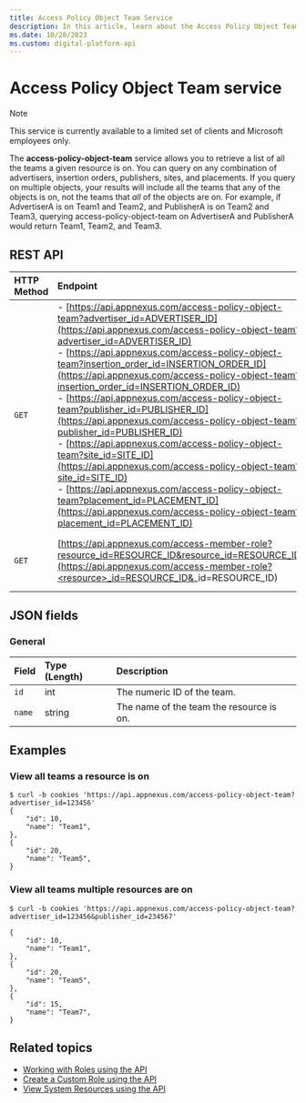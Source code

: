```yaml
---
title: Access Policy Object Team Service
description: In this article, learn about the Access Policy Object Team service, their JSON fields, and REST API with thorough examples.
ms.date: 10/28/2023
ms.custom: digital-platform-api
---
```


# Access Policy Object Team service

> [!NOTE]
> This service is currently available to a limited set of clients and Microsoft employees only.

The **access-policy-object-team** service allows you to retrieve a list of all the teams a given resource is on. You can query on any combination of advertisers, insertion orders, publishers, sites, and placements. If you query on multiple objects, your results will include all the teams that any of the objects is on, not the teams that *all* of the objects are on. For example, if AdvertiserA is on Team1 and Team2, and PublisherA is on Team2 and Team3, querying access-policy-object-team on AdvertiserA and PublisherA would return Team1, Team2, and Team3.

## REST API

| HTTP Method | Endpoint | Description |
|:---|:---|:---|
| `GET` | - [https://api.appnexus.com/access-policy-object-team?advertiser_id=ADVERTISER_ID](https://api.appnexus.com/access-policy-object-team?advertiser_id=ADVERTISER_ID)<br> - [https://api.appnexus.com/access-policy-object-team?insertion_order_id=INSERTION_ORDER_ID](https://api.appnexus.com/access-policy-object-team?insertion_order_id=INSERTION_ORDER_ID)<br> - [https://api.appnexus.com/access-policy-object-team?publisher_id=PUBLISHER_ID](https://api.appnexus.com/access-policy-object-team?publisher_id=PUBLISHER_ID)<br> - [https://api.appnexus.com/access-policy-object-team?site_id=SITE_ID](https://api.appnexus.com/access-policy-object-team?site_id=SITE_ID)<br> - [https://api.appnexus.com/access-policy-object-team?placement_id=PLACEMENT_ID](https://api.appnexus.com/access-policy-object-team?placement_id=PLACEMENT_ID) | View all teams a resource is on. |
| `GET` | [https://api.appnexus.com/access-member-role?resource_id=RESOURCE_ID&resource_id=RESOURCE_ID](https://api.appnexus.com/access-member-role?<resource>_id=RESOURCE_ID&<resource>_id=RESOURCE_ID) | View all teams several resources are on. |

## JSON fields

### General

| Field | Type (Length) | Description |
|:---|:---|:---|
| `id` | int | The numeric ID of the team. |
| `name` | string | The name of the team the resource is on. |

## Examples

### View all teams a resource is on

```
$ curl -b cookies 'https://api.appnexus.com/access-policy-object-team?advertiser_id=123456'
{
    "id": 10,
    "name": "Team1",
},
{
    "id": 20,
    "name": "Team5",
}
```

### View all teams multiple resources are on

```
$ curl -b cookies 'https://api.appnexus.com/access-policy-object-team?advertiser_id=123456&publisher_id=234567'
 
{
    "id": 10,
    "name": "Team1",
},
{
    "id": 20,
    "name": "Team5",
},
{
    "id": 15,
    "name": "Team7",
}
```

## Related topics

- [Working with Roles using the API](working-with-roles-using-the-api.md)
- [Create a Custom Role using the API](create-a-custom-role-using-the-api.md)
- [View System Resources using the API](view-system-resources-using-the-api.md)
